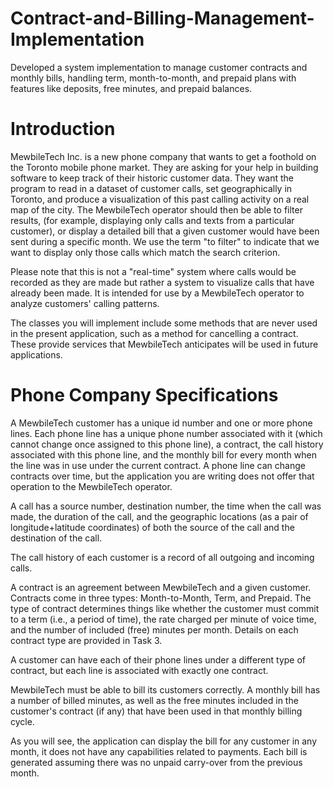 # Contract-and-Billing-Management-Implementation
Developed a system implementation to manage customer contracts and monthly bills, handling term, month-to-month, and prepaid plans with features like deposits, free minutes, and prepaid balances.

# Introduction
MewbileTech Inc. is a new phone company that wants to get a foothold on the Toronto mobile phone market. They are asking for your help in building software to keep track of their historic customer data. They want the program to read in a dataset of customer calls, set geographically in Toronto, and produce a visualization of this past calling activity on a real map of the city. The MewbileTech operator should then be able to filter results, (for example, displaying only calls and texts from a particular customer), or display a detailed bill that a given customer would have been sent during a specific month. We use the term "to filter" to indicate that we want to display only those calls which match the search criterion.

Please note that this is not a "real-time" system where calls would be recorded as they are made but rather a system to visualize calls that have already been made. It is intended for use by a MewbileTech operator to analyze customers' calling patterns.

The classes you will implement include some methods that are never used in the present application, such as a method for cancelling a contract. These provide services that MewbileTech anticipates will be used in future applications.

# Phone Company Specifications
A MewbileTech customer has a unique id number and one or more phone lines. Each phone line has a unique phone number associated with it (which cannot change once assigned to this phone line), a contract, the call history associated with this phone line, and the monthly bill for every month when the line was in use under the current contract. A phone line can change contracts over time, but the application you are writing does not offer that operation to the MewbileTech operator.

A call has a source number, destination number, the time when the call was made, the duration of the call, and the geographic locations (as a pair of longitude+latitude coordinates) of both the source of the call and the destination of the call.

The call history of each customer is a record of all outgoing and incoming calls.

A contract is an agreement between MewbileTech and a given customer. Contracts come in three types: Month-to-Month, Term, and Prepaid. The type of contract determines things like whether the customer must commit to a term (i.e., a period of time), the rate charged per minute of voice time, and the number of included (free) minutes per month. Details on each contract type are provided in Task 3.

A customer can have each of their phone lines under a different type of contract, but each line is associated with exactly one contract.

MewbileTech must be able to bill its customers correctly. A monthly bill has a number of billed minutes, as well as the free minutes included in the customer's contract (if any) that have been used in that monthly billing cycle.

As you will see, the application can display the bill for any customer in any month, it does not have any capabilities related to payments. Each bill is generated assuming there was no unpaid carry-over from the previous month.
